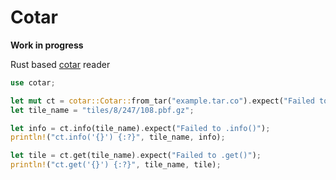# Cotar


**Work in progress** 

Rust based [cotar](https://github.com/linz/cotar) reader


```rust
use cotar;

let mut ct = cotar::Cotar::from_tar("example.tar.co").expect("Failed to ::from_tar()");
let tile_name = "tiles/8/247/108.pbf.gz";

let info = ct.info(tile_name).expect("Failed to .info()");
println!("ct.info('{}') {:?}", tile_name, info);

let tile = ct.get(tile_name).expect("Failed to .get()");
println!("ct.get('{}') {:?}", tile_name, tile);
```